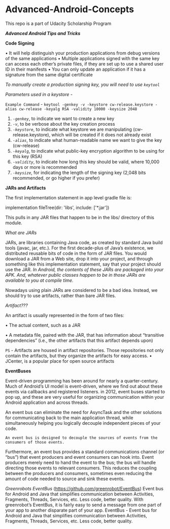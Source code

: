 # Advanced-Android-Concepts
This repo is a part of Udacity Scholarship Program



***Advanced Android Tips and Tricks***

**Code Signing**

• It will help distinguish your production applications from debug versions of
the same applications
• Multiple applications signed with the same key can access each other’s
private files, if they are set up to use a shared user ID in their manifests
• You can only update an application if it has a signature from the same digital
certificate

*To manually create a production signing key, you will need to use `keytool`*

*Parameters used in a keystore -*

`Example Command` -
```keytool -genkey -v -keystore cw-release.keystore -alias cw-release -keyalg RSA -validity 10000 -keysize 2048```

1. *`-genkey`*, to indicate we want to create a new key
2. *`-v`*, to be verbose about the key creation process
3. *`-keystore`*, to indicate what keystore we are manipulating
(cw-release.keystore), which will be created if it does not already exist
4. *`-alias`*, to indicate what human-readable name we want to give the key
(cw-release)
5. *`-keyalg`*, to indicate what public-key encryption algorithm to be using for
this key (RSA)
6. *`-validity`*, to indicate how long this key should be valid, where 10,000 days
or more is recommended
7. *`-keysize`*, for indicating the length of the signing key (2,048 bits
recommended, or go higher if you prefer)


**JARs and Artifacts**

The first implementation statement in app level gradle file is:


implementation fileTree(dir: 'libs', include: ['*.jar'])

This pulls in any JAR files that happen to be in the libs/ directory of this module.

*What are JARs*

JARs, are libraries containing Java code, as created by standard Java build tools (javac, jar, etc.). For the first decade-plus of Java’s existence, we distributed reusable bits of code in the form of JAR files. You would download a JAR from a Web site, drop it into your project, and through something like this implementation statement, say that your project should use the JAR. *In Android, the contents of these JARs are packaged into your APK. And, whatever public classes happen to be in those JARs are available to you at compile time.*

Nowadays using plain JARs are considered to be a bad idea. Instead, we should try to use artifacts, rather than bare JAR files.

*Artifact???*

An artifact is usually represented in the form of two files:

• The actual content, such as a JAR

• A metadata file, paired with the JAR, that has information about “transitive dependencies” (i.e., the other artifacts that this artifact depends upon)

`PS` - Artifacts are housed in artifact repositories. Those repositories not only contain the artifacts, but they organize the artifacts for easy access.
• JCenter, is a popular place for open source artifacts


**EventBuses**

Event-driven programming has been around for nearly a quarter-century. Much of Android’s UI model is event-driven, where we find out about these events via callbacks and registered listeners. in 2012, event buses started to pop up, and these are very useful for organizing communication within your Android application and across threads.

An event bus can eliminate the need for AsyncTask and the other solutions for communicating back to the main application thread, while simultaneously helping you logically decouple independent pieces of your code.


`An event bus is designed to decouple the sources of events from the consumers of those events.`


Furthermore, an event bus provides a standard communications channel (or “bus”) that event producers and event consumers can hook into. Event producers merely need to hand the event to the bus; the bus will handle directing those events to relevant consumers. This reduces the coupling between the producers and consumers, sometimes even reducing the amount of code needed to source and sink these events.

*Greenrobots EventBus* (https://github.com/greenrobot/EventBus)
Event bus for Android and Java that simplifies communication between Activities, Fragments, Threads, Services, etc. Less code, better quality. With greenrobot’s EventBus, it is fairly easy to send a message from one part of your app to another disparate part of your app.
EventBus - Event bus for Android and Java that simplifies communication between Activities, Fragments, Threads, Services, etc. Less code, better quality.
